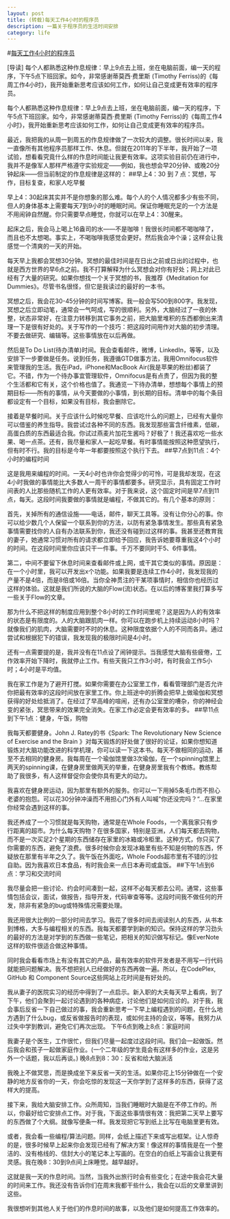 ```yaml
---
layout: post
title: (转载)每天工作4小时的程序员
description: 一篇关于程序员的生活时间安排
category: life
---
```

#[每天工作4小时的程序员](http://www.php100.com/html/it/focus/2016/0707/9030.html "查看原文") 


  [导读] 每个人都熟悉这种作息规律：早上9点去上班，坐在电脑前面，编一天的程序，下午5点下班回家。如今，非常感谢蒂莫西·费里斯 (Timothy Ferriss)的《每周工作4小时》，我开始重新思考应该如何工作，如何让自己变成更有效率的程序员。

每个人都熟悉这种作息规律：早上9点去上班，坐在电脑前面，编一天的程序，下午5点下班回家。如今，非常感谢蒂莫西·费里斯 (Timothy Ferriss)的《每周工作4小时》，我开始重新思考应该如何工作，如何让自己变成更有效率的程序员。

最近，我把我的从周一到周五的作息规律做了一次较大的调整。很长时间以来，我一直像所有其他程序员那样工作、休息。但就在2011年的下半年，我开始了一项试验，想看看究竟什么样的作息时间能让我更有效率。这项实验目前仍在进行中，我并不是像军人那样严格遵守实验规定——例如，我也想会早20分钟、或晚20分钟起床——但当前制定的作息规律是这样的：
##早上4：30 到 7 点：冥想，写作，目标复查，和家人吃早餐

早上4：30起床其实并不是你想象的那么难。每个人的个人情况都多少有些不同，但人的身体基本上需要每天7到9小时的睡眠时间。保证你睡眠充足的一个方法是不用闹钟自然醒。你只需要早点睡觉，你就可以在早上4：30醒来。

起床之后，我会马上喝上16盎司的水——不是咖啡！我很长时间都不喝咖啡了，而且也不太想喝。事实上，不喝咖啡我感觉会更好。然后我会冲个澡；这样会让我感觉一个清爽的一天的开始。

每天早上我都会冥想30分钟。冥想的最佳时间是在日出之前或日出的过程中，也就是西方世界的早6点之前。我不打算解释为什么冥想会对你有好处；网上对此已经有了大量的研究。如果你想找一个关于冥想的书，我推荐《Meditation for Dummies》。尽管书名很怪，但它是我读过的最好的一本书。

冥想之后，我会花30-45分钟的时间写博客。我一般会写500到800字。我发现，冥想之后立即动笔，通常会一气呵成，写的很顺利。另外，大脑经过了一夜的休整，状态非常好，在注意力转移到其它事务之前，把大脑里堆积的东西都倒出来清理一下是很有好处的。关于写作的一个技巧：把这段时间用作对大脑的初步清理。不要去做研究、编辑等。这些事情放在以后再做。

然后是To Do List(待办清单)时间。我会查看邮件，微博，LinkedIn，等等，以及安排下一步要做是任务。说到任务，我遵循GTD做事方法，我用Omnifocus软件来管理我的生活。我在iPad，iPhone和MacBook Air(我是苹果的粉丝)都装了它。不错，作为一个待办事宜管理软件，Omnifocus是有点贵了，但因为我的整个生活都和它有关，这个价格也值了。我通览一下待办清单，想想每个事情上的预期目标——所有的事情，从今天要做的小事情，到长期的目标。清单中的每个条目都设定有一个目标，如果没有目标，我会删除它。

接着是早餐时间。关于应该什么时候吃早餐、应该吃什么的问题上，已经有大量你可以借鉴的养生指导。我尝试过各种不同的东西。我发现那些富含纤维素，低碳，高蛋白质的东西最适合我。你试过燕麦片加花生酱吗？好极了！我还喜欢吃一些水果、喝一点茶。还有，我尽量和家人一起吃早餐。有时事情能按照这种愿望执行，但有时不行。我的目标是今年一年都要按照这个执行下去。
##早7点到11点：4个小时的编程时间

这是我用来编程的时间。一天4小时也许你会觉得少的可怜，可是我却发现，在这4小时我做的事情能比大多数人一周干的事情都要多。研究显示，具有固定工作时间表的人比那些随机工作的人更有效率。对于我来说，这个固定时间是早7点到11点，每天。这段时间我要做的事情就是编程，不做其它的。有几个基本的原则：

首先，关掉所有的通信设施——电话，邮件，聊天工具等。没有让你分心的事。你可以给少数几个人保留一个联系到你的方法，以防有紧急事情发生。那些真有紧急事情需要找你的人自有办法联系到你，我还没有碰到过这样的事。我甚至还教育我的妻子，她通常习惯对所有的请求都立即给予回应，我告诉她要尊重我这4个小时的时间。在这段时间里你应该只干一件事。千万不要同时干5、6件事情。

第二，中间不要留下休息时间来查看邮件或上网，或干其它类似的事情。原因是：在一个小时里，我可以开发出x个功能。如果我要是连续工作4小时，我发现我的产量不是4倍，而是8倍或16倍。当你全神贯注的干某项事情时，相信你也经历过这样的体验。这就是我们所说的大脑的Flow(流)状态。在以后的博客里我打算多写一些关于Flow的文章。

那为什么不把这样的制度应用到整个8小时的工作时间里呢？这是因为人的有效率的状态是有限度的。人的大脑跟肌肉一样。你可以在跑步机上持续运动8小时吗？就像我们的肌肉，大脑需要时不时的休息。这种限度依据个人的不同而各异。通过尝试和根据犯下的错误，我发现我的极限时间是4小时。

还有一点需要提的是，我并没有在11点设了闹钟提示。当我感觉大脑有些疲倦，工作效率开始下降时，我就停止工作。有些天我只工作3小时，有时我会工作5小时；4小时是平均值。

我在家工作是为了避开打搅。如果你需要在办公室里工作，看看管理部门是否允许你把最有效率的这段时间放在家里工作。你上班途中的折腾会把早上做瑜伽和冥想获得的好处给抵消了。在经过了早高峰的喧闹，还有办公室里的嘈杂，你的神经会变的紧张，冥思带来的效果完全消失。在家工作必定会更有效率的多。
##早11点到下午1点：健身，午饭，购物

我每天都要健身。John J. Ratey的书《Spark: The Revolutionary New Science of Exercise and the Brain 》对每天锻炼的好处做了很好的论证，如果你想知道锻炼对大脑功能改进的科学机理，你可以读一下这本书。每天不做相同的运动，甚至不去相同的健身房。我每周在一个瑜伽馆里做3次瑜伽，在一个spinning馆里上两天的spinning课，在健身房里做两天的举重，在健身房里我有个教练。教练帮助了我很多，有人这样督促你会使你具有更大的动力。

我喜欢在健身房运动，因为那里有额外的服务。你可以一下用掉5条毛巾而不担心老婆的抱怨。可以花30分钟冲澡而不用担心门外有人叫喊”你还没完吗？“…在家里你经常会遇到这样的事。

我还养成了一个习惯就是每天购物，通常是在Whole Foods，一个离我家只有步行距离的超市。为什么每天购物？在很多国家，特别是亚洲，人们每天都去购物，而不是一次买足2个星期的东西储存在家里的冰箱或冷柜里。这种方式，你只买了你需要的东西，避免了浪费。很多时候你会发现冰箱里有些不知是何物的东西，怀疑放在那里有半年之久了。我午饭在外面吃，Whole Foods超市里有不错的沙拉自助。因为我喜欢日本食品，有时我会来一点日本寿司或盒饭。
##下午1点到6点：学习和交流时间

我尽量会把一些讨论、约会时间凑到一起，这样不必每天都去公司。通常，这些事情包括会议，面试，做报告，指导开发，代码审查等等。这段时间我不做任何的开发，除非有紧急的bug或特殊情况需要处理。

我还用很大比例的一部分时间去学习。我花了很多时间去阅读别人的东西，从书本到博格，大多与编程相关的东西。我每天都要学到新的知识。保持这样的学习劲头的最好的方法是对学到的东西做一些笔记，把相关的知识做写标记。像EverNote这样的软件很适合做这种事情。

同时我会看看市场上有没有其它的产品，最有效率的软件开发者是不用写一行代码就能把问题解决。我不想把别人已经做好的东西再做一遍。所以，在CodePlex, GitHub 和 Component Source这些网站上花时间是有好处的。

我从妻子的医院实习的经历中得到了一点启示。新入职的大夫每天早上看病，到了下午，他们会聚到一起讨论遇到的各种病症，讨论他们是如何应诊的。对于我，我会事后反省一下自己做过的事，我会重新思考一下早上编程遇到的问题，在什么地方遇到了什么bug，或反省做报告时的表现，或如何主持的会议，等等。我努力从过失中学到教训，避免它们再次出现。
下午6点到晚上8点：家庭时间

我妻子是个医生，工作很忙，但我们尽量一起度过这段时间。我们会一起做饭。然后我会和孩子一起做家庭作业。(一个二年级的学生竟会有这样多的作业，这是另外一个话题，我以后再谈。)
晚8点到8：30：反省和给大脑派活

我晚上不做冥思，而是换成坐下来反省一天的生活。如果你花上15分钟做在一个安静的地方反省你的一天，你会吃惊的发现这一天你学到了这样多的东西，获得了这样大的提高。

接下来，我给大脑安排工作。众所周知，当我们睡眠时大脑是在不停工作的。所以，你最好给它安排点工作。对于我，下面这些事情很有效：我把第二天早上要写的东西做了个大纲。就像写便条一样。我发现把它写到纸上比写在电脑里更有效。

或者，我会看一些编程/算法问题。同样，会纸上描述下来或写出框架。让人惊奇的是，很多时候早上起来你会发现已经有了解决方案！像这样的事情我是在一个整洁的、没有格线的、信封大小的笔记本上写画的。在空白的白纸上写画会让我更有灵感。我在晚8：30到9点间上床睡觉。越早越好。

这就是我一天的作息时间。当然，当我外出旅行时会有些变化；在途中我会花大量的时间来工作。我还没有告诉你们在周末我都干些什么，我会在以后的文章里讲到这些。

我很想听到其他人关于他们的作息时间的故事，以及他们是如何提高工作效率的。




[Dong David]: http://www.DongDavid.com  "Dong David"
